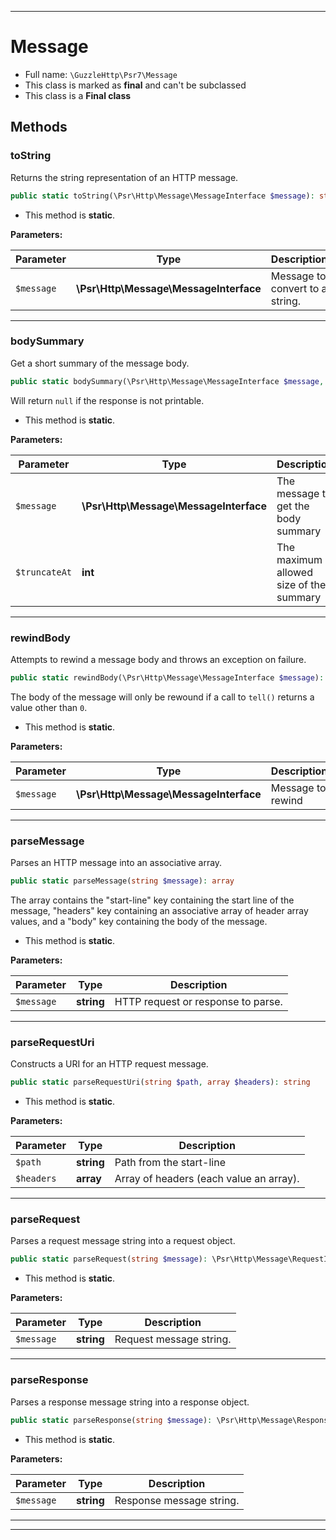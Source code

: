 ***

# Message





* Full name: `\GuzzleHttp\Psr7\Message`
* This class is marked as **final** and can't be subclassed
* This class is a **Final class**




## Methods


### toString

Returns the string representation of an HTTP message.

```php
public static toString(\Psr\Http\Message\MessageInterface $message): string
```



* This method is **static**.




**Parameters:**

| Parameter | Type | Description |
|-----------|------|-------------|
| `$message` | **\Psr\Http\Message\MessageInterface** | Message to convert to a string. |




***

### bodySummary

Get a short summary of the message body.

```php
public static bodySummary(\Psr\Http\Message\MessageInterface $message, int $truncateAt = 120): ?string
```

Will return `null` if the response is not printable.

* This method is **static**.




**Parameters:**

| Parameter | Type | Description |
|-----------|------|-------------|
| `$message` | **\Psr\Http\Message\MessageInterface** | The message to get the body summary |
| `$truncateAt` | **int** | The maximum allowed size of the summary |




***

### rewindBody

Attempts to rewind a message body and throws an exception on failure.

```php
public static rewindBody(\Psr\Http\Message\MessageInterface $message): void
```

The body of the message will only be rewound if a call to `tell()`
returns a value other than `0`.

* This method is **static**.




**Parameters:**

| Parameter | Type | Description |
|-----------|------|-------------|
| `$message` | **\Psr\Http\Message\MessageInterface** | Message to rewind |




***

### parseMessage

Parses an HTTP message into an associative array.

```php
public static parseMessage(string $message): array
```

The array contains the "start-line" key containing the start line of
the message, "headers" key containing an associative array of header
array values, and a "body" key containing the body of the message.

* This method is **static**.




**Parameters:**

| Parameter | Type | Description |
|-----------|------|-------------|
| `$message` | **string** | HTTP request or response to parse. |




***

### parseRequestUri

Constructs a URI for an HTTP request message.

```php
public static parseRequestUri(string $path, array $headers): string
```



* This method is **static**.




**Parameters:**

| Parameter | Type | Description |
|-----------|------|-------------|
| `$path` | **string** | Path from the start-line |
| `$headers` | **array** | Array of headers (each value an array). |




***

### parseRequest

Parses a request message string into a request object.

```php
public static parseRequest(string $message): \Psr\Http\Message\RequestInterface
```



* This method is **static**.




**Parameters:**

| Parameter | Type | Description |
|-----------|------|-------------|
| `$message` | **string** | Request message string. |




***

### parseResponse

Parses a response message string into a response object.

```php
public static parseResponse(string $message): \Psr\Http\Message\ResponseInterface
```



* This method is **static**.




**Parameters:**

| Parameter | Type | Description |
|-----------|------|-------------|
| `$message` | **string** | Response message string. |




***


***

